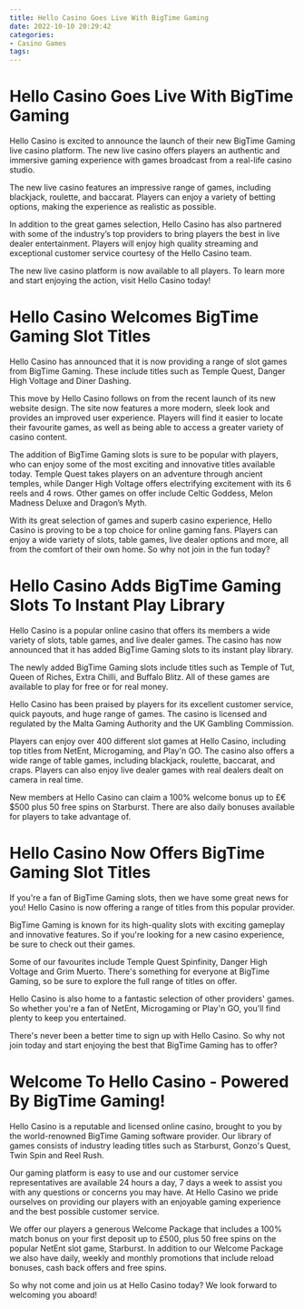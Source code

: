 ```yaml
---
title: Hello Casino Goes Live With BigTime Gaming
date: 2022-10-10 20:29:42
categories:
- Casino Games
tags:
---
```



#  Hello Casino Goes Live With BigTime Gaming

Hello Casino is excited to announce the launch of their new BigTime Gaming live casino platform. The new live casino offers players an authentic and immersive gaming experience with games broadcast from a real-life casino studio.

The new live casino features an impressive range of games, including blackjack, roulette, and baccarat. Players can enjoy a variety of betting options, making the experience as realistic as possible.

In addition to the great games selection, Hello Casino has also partnered with some of the industry’s top providers to bring players the best in live dealer entertainment. Players will enjoy high quality streaming and exceptional customer service courtesy of the Hello Casino team.

The new live casino platform is now available to all players. To learn more and start enjoying the action, visit Hello Casino today!

#  Hello Casino Welcomes BigTime Gaming Slot Titles

Hello Casino has announced that it is now providing a range of slot games from BigTime Gaming. These include titles such as Temple Quest, Danger High Voltage and Diner Dashing.

This move by Hello Casino follows on from the recent launch of its new website design. The site now features a more modern, sleek look and provides an improved user experience. Players will find it easier to locate their favourite games, as well as being able to access a greater variety of casino content.

The addition of BigTime Gaming slots is sure to be popular with players, who can enjoy some of the most exciting and innovative titles available today. Temple Quest takes players on an adventure through ancient temples, while Danger High Voltage offers electrifying excitement with its 6 reels and 4 rows. Other games on offer include Celtic Goddess, Melon Madness Deluxe and Dragon’s Myth.

With its great selection of games and superb casino experience, Hello Casino is proving to be a top choice for online gaming fans. Players can enjoy a wide variety of slots, table games, live dealer options and more, all from the comfort of their own home. So why not join in the fun today?

#  Hello Casino Adds BigTime Gaming Slots To Instant Play Library

Hello Casino is a popular online casino that offers its members a wide variety of slots, table games, and live dealer games. The casino has now announced that it has added BigTime Gaming slots to its instant play library.

The newly added BigTime Gaming slots include titles such as Temple of Tut, Queen of Riches, Extra Chilli, and Buffalo Blitz. All of these games are available to play for free or for real money.

Hello Casino has been praised by players for its excellent customer service, quick payouts, and huge range of games. The casino is licensed and regulated by the Malta Gaming Authority and the UK Gambling Commission.

Players can enjoy over 400 different slot games at Hello Casino, including top titles from NetEnt, Microgaming, and Play'n GO. The casino also offers a wide range of table games, including blackjack, roulette, baccarat, and craps. Players can also enjoy live dealer games with real dealers dealt on camera in real time.

New members at Hello Casino can claim a 100% welcome bonus up to £€$500 plus 50 free spins on Starburst. There are also daily bonuses available for players to take advantage of.

#  Hello Casino Now Offers BigTime Gaming Slot Titles

If you're a fan of BigTime Gaming slots, then we have some great news for you! Hello Casino is now offering a range of titles from this popular provider.

BigTime Gaming is known for its high-quality slots with exciting gameplay and innovative features. So if you're looking for a new casino experience, be sure to check out their games.

Some of our favourites include Temple Quest Spinfinity, Danger High Voltage and Grim Muerto. There's something for everyone at BigTime Gaming, so be sure to explore the full range of titles on offer.

Hello Casino is also home to a fantastic selection of other providers' games. So whether you're a fan of NetEnt, Microgaming or Play'n GO, you'll find plenty to keep you entertained.

There's never been a better time to sign up with Hello Casino. So why not join today and start enjoying the best that BigTime Gaming has to offer?

#  Welcome To Hello Casino - Powered By BigTime Gaming!

Hello Casino is a reputable and licensed online casino, brought to you by the world-renowned BigTime Gaming software provider. Our library of games consists of industry leading titles such as Starburst, Gonzo's Quest, Twin Spin and Reel Rush.

Our gaming platform is easy to use and our customer service representatives are available 24 hours a day, 7 days a week to assist you with any questions or concerns you may have. At Hello Casino we pride ourselves on providing our players with an enjoyable gaming experience and the best possible customer service.

We offer our players a generous Welcome Package that includes a 100% match bonus on your first deposit up to £500, plus 50 free spins on the popular NetEnt slot game, Starburst. In addition to our Welcome Package we also have daily, weekly and monthly promotions that include reload bonuses, cash back offers and free spins.

So why not come and join us at Hello Casino today? We look forward to welcoming you aboard!